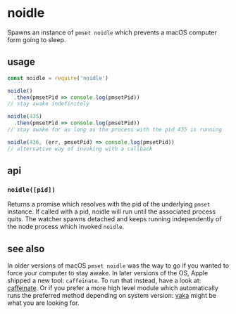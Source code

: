 # noidle

Spawns an instance of `pmset noidle` which prevents a macOS computer form going to sleep.

## usage

```javascript
const noidle = require('noidle')

noidle()
  .then(pmsetPid => console.log(pmsetPid))
// stay awake indefinitely

noidle(435)
  .then(pmsetPid => console.log(pmsetPid))
// stay awake for as long as the process with the pid 435 is running

noidle(436, (err, pmsetPid) => console.log(pmsetPid))
// alternative way of invoking with a callback
```

## api

### `noidle([pid])`

Returns a promise which resolves with the pid of the underlying `pmset` instance. If called with a pid, noidle will run until the associated process quits. The watcher spawns detached and keeps running independently of the node process which invoked `noidle`.

## see also

In older versions of macOS `pmset noidle` was the way to go if you wanted to force your computer to stay awake. In later versions of the OS, Apple shipped a new tool: `caffeinate`. To run that instead, have a look at:  [caffeinate](https://www.npmjs.com/package/caffeinate). Or if you prefer a more high level module which automatically runs the preferred method depending on system version: [vaka](https://www.npmjs.com/package/vaka) might be what you are looking for.
